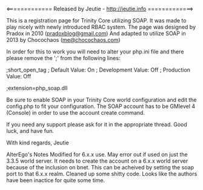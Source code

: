 <============= Released by Jeutie - http://jeutie.info =============>

This is a registration page for Trinity Core utilizing SOAP.
It was made to play nicely with newly introduced RBAC system.
The page was designed by Pradox in 2010 (pradoxblog@gmail.com)
And adapted to utilize SOAP in 2013 by Chocochaos (me@chocochaos.com)

In order for this to work you will need to alter your php.ini file
and there please remove the ';' from the following lines:

;short_open_tag
;  Default Value: On
;  Development Value: Off
;  Production Value: Off

;extension=php_soap.dll

Be sure to enable SOAP in your Trinity Core world configuration and
edit the config.php to fit your configuration. The SOAP account has
to be GMlevel 4 (Console) in order to use the account create command.

If you need any support please ask for it in the appropriate thread.
Good luck, and have fun.

With kind regards,
Jeutie

AlterEgo's Notes
Modified for 6.x.x use. May error out if used on just the 3.3.5 world server. 
It needs to create the account on a 6.x.x world server because of the inclusion on bnet. This can be acheived by setting the soap port to that 6.x.x realm.
Cleaned up some shitty code.
Looks like the authors have been inactice for quite some time.
